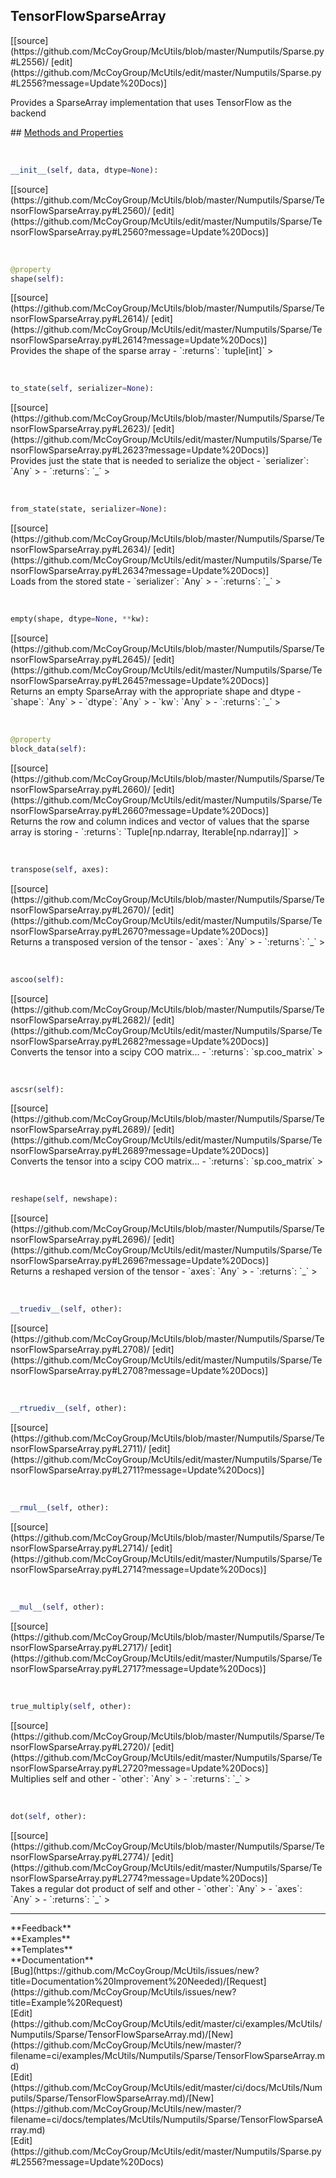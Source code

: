 ## <a id="McUtils.Numputils.Sparse.TensorFlowSparseArray">TensorFlowSparseArray</a> 

<div class="docs-source-link" markdown="1">
[[source](https://github.com/McCoyGroup/McUtils/blob/master/Numputils/Sparse.py#L2556)/
[edit](https://github.com/McCoyGroup/McUtils/edit/master/Numputils/Sparse.py#L2556?message=Update%20Docs)]
</div>

Provides a SparseArray implementation that uses TensorFlow as the backend







<div class="collapsible-section">
 <div class="collapsible-section collapsible-section-header" markdown="1">
## <a class="collapse-link" data-toggle="collapse" href="#methods" markdown="1"> Methods and Properties</a> <a class="float-right" data-toggle="collapse" href="#methods"><i class="fa fa-chevron-down"></i></a>
 </div>
 <div class="collapsible-section collapsible-section-body collapse show" id="methods" markdown="1">
 
<a id="McUtils.Numputils.Sparse.TensorFlowSparseArray.__init__" class="docs-object-method">&nbsp;</a> 
```python
__init__(self, data, dtype=None): 
```
<div class="docs-source-link" markdown="1">
[[source](https://github.com/McCoyGroup/McUtils/blob/master/Numputils/Sparse/TensorFlowSparseArray.py#L2560)/
[edit](https://github.com/McCoyGroup/McUtils/edit/master/Numputils/Sparse/TensorFlowSparseArray.py#L2560?message=Update%20Docs)]
</div>


<a id="McUtils.Numputils.Sparse.TensorFlowSparseArray.shape" class="docs-object-method">&nbsp;</a> 
```python
@property
shape(self): 
```
<div class="docs-source-link" markdown="1">
[[source](https://github.com/McCoyGroup/McUtils/blob/master/Numputils/Sparse/TensorFlowSparseArray.py#L2614)/
[edit](https://github.com/McCoyGroup/McUtils/edit/master/Numputils/Sparse/TensorFlowSparseArray.py#L2614?message=Update%20Docs)]
</div>
Provides the shape of the sparse array
  - `:returns`: `tuple[int]`
    >


<a id="McUtils.Numputils.Sparse.TensorFlowSparseArray.to_state" class="docs-object-method">&nbsp;</a> 
```python
to_state(self, serializer=None): 
```
<div class="docs-source-link" markdown="1">
[[source](https://github.com/McCoyGroup/McUtils/blob/master/Numputils/Sparse/TensorFlowSparseArray.py#L2623)/
[edit](https://github.com/McCoyGroup/McUtils/edit/master/Numputils/Sparse/TensorFlowSparseArray.py#L2623?message=Update%20Docs)]
</div>
Provides just the state that is needed to
serialize the object
  - `serializer`: `Any`
    > 
  - `:returns`: `_`
    >


<a id="McUtils.Numputils.Sparse.TensorFlowSparseArray.from_state" class="docs-object-method">&nbsp;</a> 
```python
from_state(state, serializer=None): 
```
<div class="docs-source-link" markdown="1">
[[source](https://github.com/McCoyGroup/McUtils/blob/master/Numputils/Sparse/TensorFlowSparseArray.py#L2634)/
[edit](https://github.com/McCoyGroup/McUtils/edit/master/Numputils/Sparse/TensorFlowSparseArray.py#L2634?message=Update%20Docs)]
</div>
Loads from the stored state
  - `serializer`: `Any`
    > 
  - `:returns`: `_`
    >


<a id="McUtils.Numputils.Sparse.TensorFlowSparseArray.empty" class="docs-object-method">&nbsp;</a> 
```python
empty(shape, dtype=None, **kw): 
```
<div class="docs-source-link" markdown="1">
[[source](https://github.com/McCoyGroup/McUtils/blob/master/Numputils/Sparse/TensorFlowSparseArray.py#L2645)/
[edit](https://github.com/McCoyGroup/McUtils/edit/master/Numputils/Sparse/TensorFlowSparseArray.py#L2645?message=Update%20Docs)]
</div>
Returns an empty SparseArray with the appropriate shape and dtype
  - `shape`: `Any`
    > 
  - `dtype`: `Any`
    > 
  - `kw`: `Any`
    > 
  - `:returns`: `_`
    >


<a id="McUtils.Numputils.Sparse.TensorFlowSparseArray.block_data" class="docs-object-method">&nbsp;</a> 
```python
@property
block_data(self): 
```
<div class="docs-source-link" markdown="1">
[[source](https://github.com/McCoyGroup/McUtils/blob/master/Numputils/Sparse/TensorFlowSparseArray.py#L2660)/
[edit](https://github.com/McCoyGroup/McUtils/edit/master/Numputils/Sparse/TensorFlowSparseArray.py#L2660?message=Update%20Docs)]
</div>
Returns the row and column indices and vector of
values that the sparse array is storing
  - `:returns`: `Tuple[np.ndarray, Iterable[np.ndarray]]`
    >


<a id="McUtils.Numputils.Sparse.TensorFlowSparseArray.transpose" class="docs-object-method">&nbsp;</a> 
```python
transpose(self, axes): 
```
<div class="docs-source-link" markdown="1">
[[source](https://github.com/McCoyGroup/McUtils/blob/master/Numputils/Sparse/TensorFlowSparseArray.py#L2670)/
[edit](https://github.com/McCoyGroup/McUtils/edit/master/Numputils/Sparse/TensorFlowSparseArray.py#L2670?message=Update%20Docs)]
</div>
Returns a transposed version of the tensor
  - `axes`: `Any`
    > 
  - `:returns`: `_`
    >


<a id="McUtils.Numputils.Sparse.TensorFlowSparseArray.ascoo" class="docs-object-method">&nbsp;</a> 
```python
ascoo(self): 
```
<div class="docs-source-link" markdown="1">
[[source](https://github.com/McCoyGroup/McUtils/blob/master/Numputils/Sparse/TensorFlowSparseArray.py#L2682)/
[edit](https://github.com/McCoyGroup/McUtils/edit/master/Numputils/Sparse/TensorFlowSparseArray.py#L2682?message=Update%20Docs)]
</div>
Converts the tensor into a scipy COO matrix...
  - `:returns`: `sp.coo_matrix`
    >


<a id="McUtils.Numputils.Sparse.TensorFlowSparseArray.ascsr" class="docs-object-method">&nbsp;</a> 
```python
ascsr(self): 
```
<div class="docs-source-link" markdown="1">
[[source](https://github.com/McCoyGroup/McUtils/blob/master/Numputils/Sparse/TensorFlowSparseArray.py#L2689)/
[edit](https://github.com/McCoyGroup/McUtils/edit/master/Numputils/Sparse/TensorFlowSparseArray.py#L2689?message=Update%20Docs)]
</div>
Converts the tensor into a scipy COO matrix...
  - `:returns`: `sp.coo_matrix`
    >


<a id="McUtils.Numputils.Sparse.TensorFlowSparseArray.reshape" class="docs-object-method">&nbsp;</a> 
```python
reshape(self, newshape): 
```
<div class="docs-source-link" markdown="1">
[[source](https://github.com/McCoyGroup/McUtils/blob/master/Numputils/Sparse/TensorFlowSparseArray.py#L2696)/
[edit](https://github.com/McCoyGroup/McUtils/edit/master/Numputils/Sparse/TensorFlowSparseArray.py#L2696?message=Update%20Docs)]
</div>
Returns a reshaped version of the tensor
  - `axes`: `Any`
    > 
  - `:returns`: `_`
    >


<a id="McUtils.Numputils.Sparse.TensorFlowSparseArray.__truediv__" class="docs-object-method">&nbsp;</a> 
```python
__truediv__(self, other): 
```
<div class="docs-source-link" markdown="1">
[[source](https://github.com/McCoyGroup/McUtils/blob/master/Numputils/Sparse/TensorFlowSparseArray.py#L2708)/
[edit](https://github.com/McCoyGroup/McUtils/edit/master/Numputils/Sparse/TensorFlowSparseArray.py#L2708?message=Update%20Docs)]
</div>


<a id="McUtils.Numputils.Sparse.TensorFlowSparseArray.__rtruediv__" class="docs-object-method">&nbsp;</a> 
```python
__rtruediv__(self, other): 
```
<div class="docs-source-link" markdown="1">
[[source](https://github.com/McCoyGroup/McUtils/blob/master/Numputils/Sparse/TensorFlowSparseArray.py#L2711)/
[edit](https://github.com/McCoyGroup/McUtils/edit/master/Numputils/Sparse/TensorFlowSparseArray.py#L2711?message=Update%20Docs)]
</div>


<a id="McUtils.Numputils.Sparse.TensorFlowSparseArray.__rmul__" class="docs-object-method">&nbsp;</a> 
```python
__rmul__(self, other): 
```
<div class="docs-source-link" markdown="1">
[[source](https://github.com/McCoyGroup/McUtils/blob/master/Numputils/Sparse/TensorFlowSparseArray.py#L2714)/
[edit](https://github.com/McCoyGroup/McUtils/edit/master/Numputils/Sparse/TensorFlowSparseArray.py#L2714?message=Update%20Docs)]
</div>


<a id="McUtils.Numputils.Sparse.TensorFlowSparseArray.__mul__" class="docs-object-method">&nbsp;</a> 
```python
__mul__(self, other): 
```
<div class="docs-source-link" markdown="1">
[[source](https://github.com/McCoyGroup/McUtils/blob/master/Numputils/Sparse/TensorFlowSparseArray.py#L2717)/
[edit](https://github.com/McCoyGroup/McUtils/edit/master/Numputils/Sparse/TensorFlowSparseArray.py#L2717?message=Update%20Docs)]
</div>


<a id="McUtils.Numputils.Sparse.TensorFlowSparseArray.true_multiply" class="docs-object-method">&nbsp;</a> 
```python
true_multiply(self, other): 
```
<div class="docs-source-link" markdown="1">
[[source](https://github.com/McCoyGroup/McUtils/blob/master/Numputils/Sparse/TensorFlowSparseArray.py#L2720)/
[edit](https://github.com/McCoyGroup/McUtils/edit/master/Numputils/Sparse/TensorFlowSparseArray.py#L2720?message=Update%20Docs)]
</div>
Multiplies self and other
  - `other`: `Any`
    > 
  - `:returns`: `_`
    >


<a id="McUtils.Numputils.Sparse.TensorFlowSparseArray.dot" class="docs-object-method">&nbsp;</a> 
```python
dot(self, other): 
```
<div class="docs-source-link" markdown="1">
[[source](https://github.com/McCoyGroup/McUtils/blob/master/Numputils/Sparse/TensorFlowSparseArray.py#L2774)/
[edit](https://github.com/McCoyGroup/McUtils/edit/master/Numputils/Sparse/TensorFlowSparseArray.py#L2774?message=Update%20Docs)]
</div>
Takes a regular dot product of self and other
  - `other`: `Any`
    > 
  - `axes`: `Any`
    > 
  - `:returns`: `_`
    >
 </div>
</div>












---


<div markdown="1" class="text-secondary">
<div class="container">
  <div class="row">
   <div class="col" markdown="1">
**Feedback**   
</div>
   <div class="col" markdown="1">
**Examples**   
</div>
   <div class="col" markdown="1">
**Templates**   
</div>
   <div class="col" markdown="1">
**Documentation**   
</div>
   <div class="col" markdown="1">
   
</div>
   <div class="col" markdown="1">
   
</div>
   <div class="col" markdown="1">
   
</div>
</div>
  <div class="row">
   <div class="col" markdown="1">
[Bug](https://github.com/McCoyGroup/McUtils/issues/new?title=Documentation%20Improvement%20Needed)/[Request](https://github.com/McCoyGroup/McUtils/issues/new?title=Example%20Request)   
</div>
   <div class="col" markdown="1">
[Edit](https://github.com/McCoyGroup/McUtils/edit/master/ci/examples/McUtils/Numputils/Sparse/TensorFlowSparseArray.md)/[New](https://github.com/McCoyGroup/McUtils/new/master/?filename=ci/examples/McUtils/Numputils/Sparse/TensorFlowSparseArray.md)   
</div>
   <div class="col" markdown="1">
[Edit](https://github.com/McCoyGroup/McUtils/edit/master/ci/docs/McUtils/Numputils/Sparse/TensorFlowSparseArray.md)/[New](https://github.com/McCoyGroup/McUtils/new/master/?filename=ci/docs/templates/McUtils/Numputils/Sparse/TensorFlowSparseArray.md)   
</div>
   <div class="col" markdown="1">
[Edit](https://github.com/McCoyGroup/McUtils/edit/master/Numputils/Sparse.py#L2556?message=Update%20Docs)   
</div>
   <div class="col" markdown="1">
   
</div>
   <div class="col" markdown="1">
   
</div>
   <div class="col" markdown="1">
   
</div>
</div>
</div>
</div>